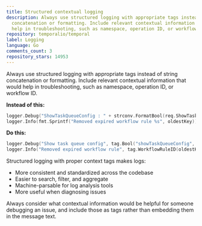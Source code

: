 ```yaml
---
title: Structured contextual logging
description: Always use structured logging with appropriate tags instead of string
  concatenation or formatting. Include relevant contextual information that would
  help in troubleshooting, such as namespace, operation ID, or workflow ID.
repository: temporalio/temporal
label: Logging
language: Go
comments_count: 3
repository_stars: 14953
---
```


Always use structured logging with appropriate tags instead of string concatenation or formatting. Include relevant contextual information that would help in troubleshooting, such as namespace, operation ID, or workflow ID.

**Instead of this:**
```go
logger.Debug("ShowTaskQueueConfig : " + strconv.FormatBool(req.ShowTaskQueueConfig))
logger.Info(fmt.Sprintf("Removed expired workflow rule %s", oldestKey))
```

**Do this:**
```go
logger.Debug("Show task queue config", tag.Bool("showTaskQueueConfig", req.ShowTaskQueueConfig))
logger.Info("Removed expired workflow rule", tag.WorkflowRuleID(oldestKey), tag.WorkflowNamespaceID(namespaceID))
```

Structured logging with proper context tags makes logs:
- More consistent and standardized across the codebase
- Easier to search, filter, and aggregate
- Machine-parsable for log analysis tools
- More useful when diagnosing issues

Always consider what contextual information would be helpful for someone debugging an issue, and include those as tags rather than embedding them in the message text.